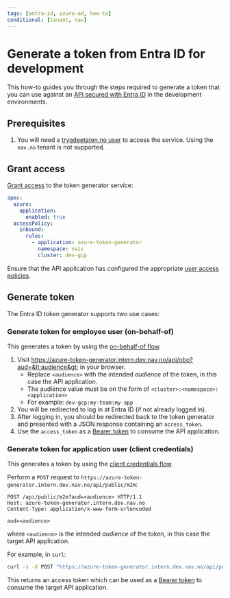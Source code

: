 ```yaml
---
tags: [entra-id, azure-ad, how-to]
conditional: [tenant, nav]
---
```


# Generate a token from Entra ID for development

This how-to guides you through the steps required to generate a token that you can use against an [API secured with Entra ID](secure.md) in the development environments.

## Prerequisites

1. You will need a [trygdeetaten.no user](../reference/README.md#tenants) to access the service. Using the `nav.no` tenant is not supported.

## Grant access

[Grant access](secure.md#grant-access-to-consumers) to the token generator service:

```yaml title="app.yaml"
spec:
  azure:
    application:
      enabled: true
  accessPolicy:
    inbound:
      rules:
        - application: azure-token-generator
          namespace: nais
          cluster: dev-gcp
```

Ensure that the API application has configured the appropriate [user access policies](secure.md#users).

## Generate token

The Entra ID token generator supports two use cases:

### Generate token for employee user (on-behalf-of)

This generates a token by using the [on-behalf-of flow](consume-obo.md).

1. Visit <https://azure-token-generator.intern.dev.nav.no/api/obo?aud=&lt;audience&gt;> in your browser.
    - Replace `<audience>` with the intended _audience_ of the token, in this case the API application.
    - The audience value must be on the form of `<cluster>:<namespace>:<application>`
    - For example: `dev-gcp:my-team:my-app`
1. You will be redirected to log in at Entra ID (if not already logged in).
1. After logging in, you should be redirected back to the token generator and presented with a JSON response containing an `access_token`.
1. Use the `access_token` as a [Bearer token](../../explanations/README.md#bearer-token) to consume the API application.

### Generate token for application user (client credentials)

This generates a token by using the [client credentials flow](consume-m2m.md).

Perform a `POST` request to `https://azure-token-generator.intern.dev.nav.no/api/public/m2m`:

```http
POST /api/public/m2m?aud=<audience> HTTP/1.1
Host: azure-token-generator.intern.dev.nav.no
Content-Type: application/x-www-form-urlencoded

aud=<audience>
```

where `<audience>` is the intended _audience_ of the token, in this case the target API application.

For example, in `curl`:

```bash
curl -s -X POST "https://azure-token-generator.intern.dev.nav.no/api/public/m2m?aud=dev-gcp:my-team:my-app"
```

This returns an access token which can be used as a [Bearer token](../../explanations/README.md#bearer-token) to consume the target API application.
